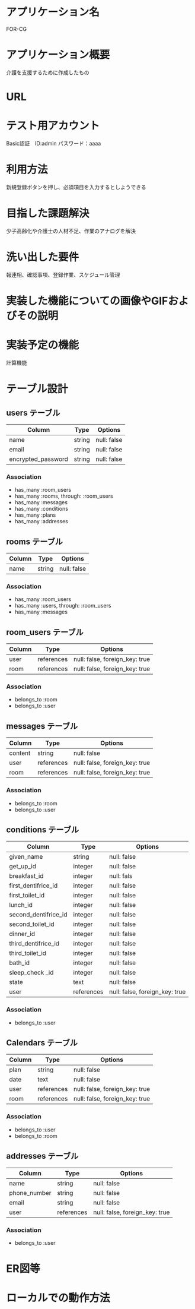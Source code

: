 # アプリケーション名 
FOR-CG
# アプリケーション概要
介護を支援するために作成したもの
# URL

# テスト用アカウント

Basic認証　ID:admin パスワード：aaaa
# 利用方法
新規登録ボタンを押し、必須項目を入力するとしようできる
# 目指した課題解決
少子高齢化や介護士の人材不足、作業のアナログを解決
# 洗い出した要件
報連相、確認事項、登録作業、スケジュール管理
# 実装した機能についての画像やGIFおよびその説明

# 実装予定の機能
計算機能

# テーブル設計

## users テーブル

| Column             | Type   | Options     |
| ------------------ | ------ | ----------- |
| name               | string | null: false |
| email              | string | null: false |
| encrypted_password | string | null: false |

  
### Association
- has_many :room_users
- has_many :rooms, through: :room_users
- has_many :messages
- has_many :conditions
- has_many :plans
- has_many :addresses


## rooms テーブル

| Column  | Type       | Options                        |
| --------|------------|--------------------------------|
| name    | string     | null: false                    |

### Association
- has_many :room_users
- has_many :users, through: :room_users
- has_many :messages

## room_users テーブル

| Column | Type       | Options                        |
| ------ | ---------- | ------------------------------ |
| user   | references | null: false, foreign_key: true |
| room   | references | null: false, foreign_key: true |

### Association

- belongs_to :room
- belongs_to :user

## messages テーブル

| Column  | Type       | Options                        |
| ------- | ---------- | ------------------------------ |
| content | string     | null: false                    |
| user    | references | null: false, foreign_key: true |
| room    | references | null: false, foreign_key: true |


### Association
- belongs_to :room
- belongs_to :user


## conditions テーブル

| Column                | Type       | Options                       |
| ----------------------| -----------| ------------------------------|
| given_name            | string     | null: false                   |
| get_up_id             | integer    | null: false                   |
| breakfast_id          | integer    | null: fals                    |
| first_dentifrice_id   | integer    | null: false                   |
| first_toilet_id       | integer    | null: false                   |
| lunch_id              | integer    | null: false                   |
| second_dentifrice_id  | integer    | null: false                   |
| second_toilet_id      | integer    | null: false                   |
| dinner_id             | integer    | null: false                   |
| third_dentifrice_id   | integer    | null: false                   |
| third_toilet_id       | integer    | null: false                   |
| bath_id               | integer    | null: false                   |
| sleep_check _id       | integer    | null: false                   |
| state                 | text       | null: false                   |
| user                  | references | null: false, foreign_key: true|

  
### Association
- belongs_to :user



## Calendars テーブル

| Column             | Type       | Options                            |
| ------------------ | -----------| ---------------------------------- |
| plan               | string     | null: false                        |
| date               | text       | null: false                        |
| user               | references | null: false, foreign_key: true     |
| room               | references | null: false, foreign_key: true     |


  
### Association
- belongs_to :user
- belongs_to :room


## addresses テーブル

| Column             | Type       | Options                        |
| ------------------ | -------    | -------------------------------|
| name               | string     | null: false                    |
| phone_number       | string     | null: false                    |
| email              | string     | null: false                    |
| user               | references | null: false, foreign_key: true |

  
### Association
- belongs_to :user

# ER図等

# ローカルでの動作方法

